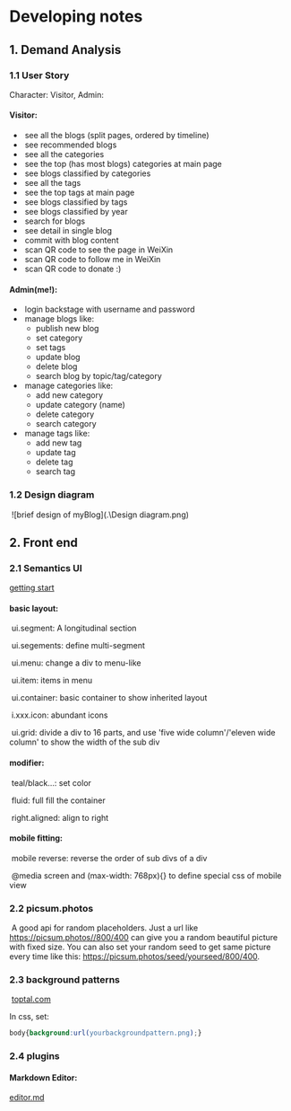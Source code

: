 # Developing notes

## 1. Demand Analysis

### 1.1 User Story

Character: Visitor, Admin:

#### Visitor: 

- ​		see all the blogs (split pages, ordered by timeline)
- ​        see recommended blogs
- ​		see all the categories
- ​		see the top (has most blogs) categories at main page
- ​		see blogs classified by categories
- ​		see all the tags
- ​		see the top tags at main page
- ​		see blogs classified by tags
- ​		see blogs classified by year
- ​		search for blogs
- ​		see detail in single blog
- ​		commit with blog content
- ​		scan QR code to see the page in WeiXin
- ​		scan QR code to follow me in WeiXin
- ​		scan QR code to donate :)

#### 	Admin(me!):

- ​		login backstage with username and password
- ​		manage blogs like:
  - publish new blog
  - set category
  - set tags
  - update blog
  - delete blog
  - search blog by topic/tag/category
- ​      manage categories like:
  - add new category
  - update category (name)
  - delete category
  - search category
- ​      manage tags like:
  - add new tag
  - update tag
  - delete tag
  - search tag



### 1.2 Design diagram

​			![brief design of myBlog](.\Design diagram.png)



## 2. Front end

### 2.1 Semantics UI

[getting start](https://semantic-ui.com/introduction/getting-started.html)

#### basic layout:

​	ui.segment: A longitudinal section

​	ui.segements: define multi-segment

​	ui.menu: change a div to menu-like

​	ui.item: items in menu

​	ui.container: basic container to show inherited layout

​	i.xxx.icon: abundant icons

​	ui.grid: divide a div to 16 parts, and use 'five wide column'/'eleven wide column' to show the width of the sub div

#### modifier:

​	teal/black...: set color

​	fluid: full fill the container

​	right.aligned: align to right

#### mobile fitting:

​	mobile reverse: reverse the order of sub divs of a div

​	@media screen and (max-width: 768px){} to define special css of mobile view

### 2.2 picsum.photos

​	A good api for random placeholders. Just a url like https://picsum.photos//800/400 can give you a random beautiful picture with fixed size. You can also set your random seed to get same picture every time like this: https://picsum.photos/seed/yourseed/800/400.



### 2.3 background patterns

​	[toptal.com](https://www.toptal.com/designers/subtlepatterns/)

   In css, set:

```css
body{background:url(yourbackgroundpattern.png);}
```



### 2.4 plugins

#### Markdown Editor:

[editor.md](http://editor.md.ipandao.com/)